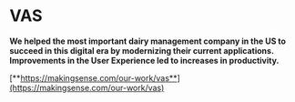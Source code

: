 # VAS

**We helped the most important dairy management company in the US to succeed in this digital era by modernizing their current applications. Improvements in the User Experience led to increases in productivity.**

[**https://makingsense.com/our-work/vas**](https://makingsense.com/our-work/vas)  


